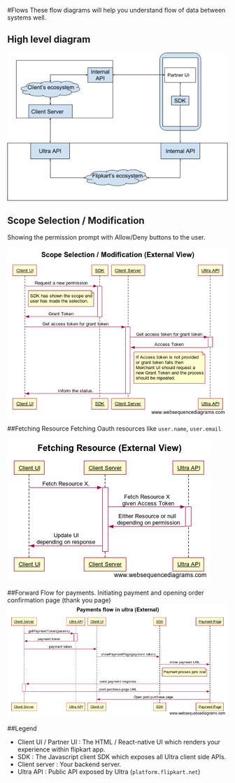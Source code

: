 #Flows
These flow diagrams will help you understand flow of data between systems well.


## High level diagram
![Architecture](img/image1.png)

## Scope Selection / Modification
Showing the permission prompt with Allow/Deny buttons to the user.

![Scope Selection](img/image2.png)

##Fetching Resource 
Fetching Oauth resources like `user.name`, `user.email`

![Fetching Resource](img/image4.png)

##Forward Flow for payments.
Initiating payment and opening order confirmation page (thank you page)
![Payments](img/image3.png)

##Legend

- Client UI / Partner UI : The HTML / React-native UI which renders your experience within flipkart app.
- SDK : The Javascript client SDK which exposes all Ultra client side APIs.
- Client server : Your backend server.
- Ultra API : Public API exposed by Ultra (`platform.flipkart.net`)